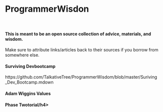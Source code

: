 ProgrammerWisdon
=========
<br>
<h4>This is meant to be an open source collection of advice, materials, and wisdom.</h4>
<p>Make sure to attribute links/articles back to their sources if you borrow from somewhere else.</p> 

<h4>Surviving Devbootcamp</h4>
https://github.com/TalkativeTree/ProgrammerWisdom/blob/master/Suriving_Dev_Bootcamp.mdown

<h4>Adam Wiggins Values</h4>
<h4>Phase Twotorial/h4>
